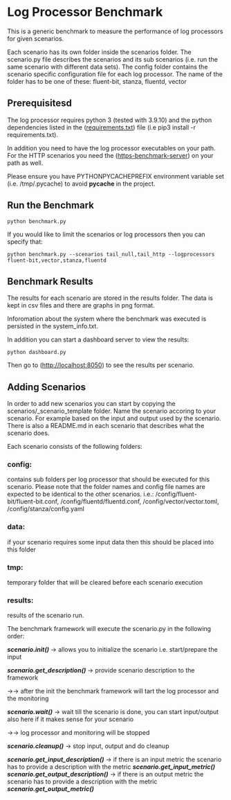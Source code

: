 # Log Processor Benchmark

This is a generic benchmark to measure the performance of log processors for given scenarios.

Each scenario has its own folder inside the scenarios folder.
The scenario.py file describes the scenarios and its sub scenarios (i.e. run the same scenario with different data sets).
The config folder contains the scenario specific configuration file for each log processor.
The name of the folder has to be one of these: fluent-bit, stanza, fluentd, vector

## Prerequisitesd

The log processor requires python 3 (tested with 3.9.10) and the python dependencies listed in the ([requirements.txt](requirements.txt)) file (i.e pip3 install -r requirements.txt).

In addition you need to have the log processor executables on your path.
For the HTTP scenarios you need the ([https-benchmark-server](https://raw.githubusercontent.com/calyptia/https-benchmark-server/)) on your path as well.

Please ensure you have PYTHONPYCACHEPREFIX environment variable set (i.e. /tmp/.pycache) to avoid __pycache__ in the project.

## Run the Benchmark

`
python benchmark.py
`

If you would like to limit the scenarios or log processors then you can specify that:

`
python benchmark.py --scenarios tail_null,tail_http --logprocessors fluent-bit,vector,stanza,fluentd
`

## Benchmark Results

The results for each scenario are stored in the results folder.
The data is kept in csv files and there are graphs in png format.

Inforomation about the system where the benchmark was executed is persisted in the system_info.txt.

In addition you can start a dashboard server to view the results:

`
python dashboard.py
`

Then go to ([http://localhost:8050](http://localhost:8050)) to see the results per scenario.

## Adding Scenarios

In order to add new scenarios you can start by copying the scenarios/_scenario_template folder.
Name the scenario accoring to your scenario. For example based on the input and output used by the scenario.
There is also a README.md in each scenario that describes what the scenario does.

Each scenario consists of the following folders:

### config:
contains sub folders per log processor that should be executed for this scenario. Please note that the folder names and config file names are expected to be identical to the other scenarios.
i.e.: /config/fluent-bit/fluent-bit.conf, /config/fluentd/fluentd.conf, /config/vector/vector.toml, /config/stanza/config.yaml

### data:
if your scenario requires some input data then this should be placed into this folder

### tmp:
temporary folder that will be cleared before each scenario execution

### results:
results of the scenario run.

The benchmark framework will execute the scenario.py in the following order:

***scenario.init()*** &rarr; allows you to initialize the scenario i.e. start/prepare the input

***scenario.get_description()*** &rarr; provide scenario description to the framework

&rarr;&rarr; after the init the benchmark framework will tart the log processor and the monitoring

***scenario.wait()*** &rarr; wait till the scenario is done, you can start input/output also here if it makes sense for your scenario

&rarr;&rarr; log processor and monitoring will be stopped

***scenario.cleanup()*** &rarr; stop input, output and do cleanup

***scenario.get_input_description()*** &rarr; if there is an input metric the scenario has to provide a description with the metric
***scenario.get_input_metric()***
***scenario.get_output_description()*** &rarr; if there is an output metric the scenario has to provide a description with the metric
***scenario.get_output_metric()***
